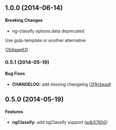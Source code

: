 ## 1.0.0 (2014-06-14)


#### Breaking Changes

* ng-classify options.data deprecated

Use gulp-template or another alternative

 ([2b6aae63](https://github.com/CaryLandholt/grunt-ng-classify/commit/2b6aae636be30cd2e36738cf6e5def6273cd8c21))


<a name="0.5.1"></a>
### 0.5.1  (2014-05-19)


#### Bug Fixes

* **CHANGELOG:** add missing changelog ([2f9cbead](https://github.com/CaryLandholt/grunt-ng-classify/commit/2f9cbeade6dbc0fe1df7563700466fd2d8f35546))


<a name="0.5.0"></a>
## 0.5.0  (2014-05-19)


#### Features

* **ngClassify:** add ngClassify support ([edb57600](https://github.com/CaryLandholt/grunt-ng-classify/commit/edb5760068102615ccb19f0ad2a8b49d310808a8))